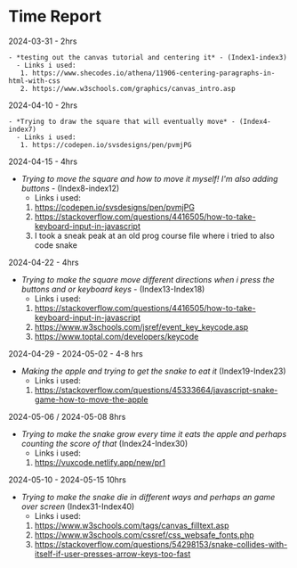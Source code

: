 # Time Report


2024-03-31 - 2hrs

    - *testing out the canvas tutorial and centering it* - (Index1-index3)
      - Links i used:
       1. https://www.shecodes.io/athena/11906-centering-paragraphs-in-html-with-css
       2. https://www.w3schools.com/graphics/canvas_intro.asp

2024-04-10 - 2hrs

    - *Trying to draw the square that will eventually move* - (Index4-index7)
      - Links i used:
       1. https://codepen.io/svsdesigns/pen/pvmjPG


2024-04-15 - 4hrs

- *Trying to move the square and how to move it myself! I'm also adding buttons* - (Index8-index12)
  - Links i used:
   1. https://codepen.io/svsdesigns/pen/pvmjPG
   2. https://stackoverflow.com/questions/4416505/how-to-take-keyboard-input-in-javascript
   3. I took a sneak peak at an old prog course file where i tried to also code snake

2024-04-22 - 4hrs

   - *Trying to make the square move different directions when i press the buttons and or keyboard keys* - (Index13-Index18)
     - Links i used:
      1. https://stackoverflow.com/questions/4416505/how-to-take-keyboard-input-in-javascript
      2. https://www.w3schools.com/jsref/event_key_keycode.asp
      3. https://www.toptal.com/developers/keycode

2024-04-29 - 2024-05-02 - 4-8 hrs
   - *Making the apple and trying to get the snake to eat it* (Index19-Index23)
     - Links i used:
      1. https://stackoverflow.com/questions/45333664/javascript-snake-game-how-to-move-the-apple

2024-05-06 / 2024-05-08 8hrs

  - *Trying to make the snake grow every time it eats the apple and perhaps counting the score of that* (Index24-Index30)
    - Links i used:
     1. https://vuxcode.netlify.app/new/pr1

2024-05-10 - 2024-05-15  10hrs

 - *Trying to make the snake die in different ways and perhaps an game over screen* (Index31-Index40)
   - Links i used:
    1. https://www.w3schools.com/tags/canvas_filltext.asp
    2. https://www.w3schools.com/cssref/css_websafe_fonts.php
    3. https://stackoverflow.com/questions/54298153/snake-collides-with-itself-if-user-presses-arrow-keys-too-fast
